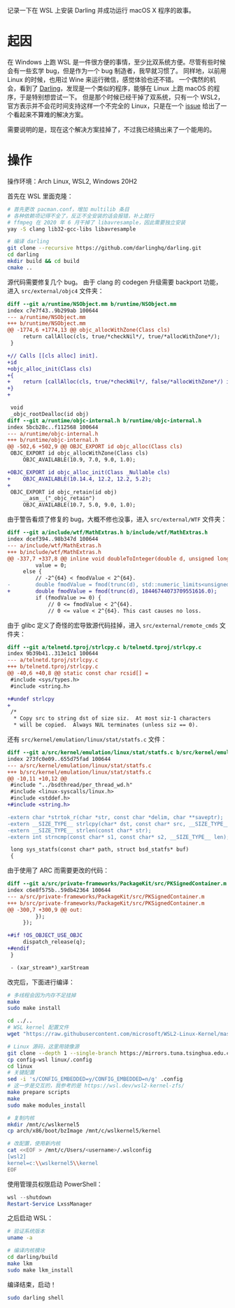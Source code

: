 记录一下在 WSL 上安装 Darling 并成功运行 macOS X 程序的故事。

# 起因
在 Windows 上跑 WSL 是一件很方便的事情，至少比双系统方便。尽管有些时候会有一些玄学 bug，但是作为一个 bug 制造者，我早就习惯了。
同样地，以前用 Linux 的时候，也用过 Wine 来运行微信，感觉体验也还不错。
一个偶然的机会，看到了 [Darling](https://github.com/darlinghq/darling)，发现是一个类似的程序，能够在 Linux 上跑 macOS 的程序，于是特别想尝试一下。
但是那个时候已经干掉了双系统，只有一个 WSL2，官方表示并不会花时间支持这样一个不完全的 Linux，只是在一个 [issue](https://github.com/darlinghq/darling/issues/260) 给出了一个看起来不算难的解决方案。

需要说明的是，现在这个解决方案挂掉了，不过我已经搞出来了一个能用的。
# 操作
操作环境：Arch Linux, WSL2, Windows 20H2

首先在 WSL 里面克隆：
``` bash
# 首先更改 pacman.conf，增加 multilib 条目
# 各种依赖项记得不全了，反正不全安装的话会报错，补上就行
# ffmpeg 在 2020 年 6 月干掉了 libavresample，因此需要独立安装
yay -S clang lib32-gcc-libs libavresample

# 编译 darling
git clone --recursive https://github.com/darlinghq/darling.git
cd darling
mkdir build && cd build
cmake ..
```
源代码需要修复几个 bug。
由于 clang 的 codegen 升级需要 backport 功能，进入 `src/external/objc4` 文件夹：
``` diff
diff --git a/runtime/NSObject.mm b/runtime/NSObject.mm
index c7e7f43..9b299ab 100644
--- a/runtime/NSObject.mm
+++ b/runtime/NSObject.mm
@@ -1774,6 +1774,13 @@ objc_allocWithZone(Class cls)
     return callAlloc(cls, true/*checkNil*/, true/*allocWithZone*/);
 }

+// Calls [[cls alloc] init].
+id
+objc_alloc_init(Class cls)
+{
+    return [callAlloc(cls, true/*checkNil*/, false/*allocWithZone*/) init];
+}
+

 void
 _objc_rootDealloc(id obj)
diff --git a/runtime/objc-internal.h b/runtime/objc-internal.h
index 5bcb28c..f112568 100644
--- a/runtime/objc-internal.h
+++ b/runtime/objc-internal.h
@@ -502,6 +502,9 @@ OBJC_EXPORT id objc_alloc(Class cls)
 OBJC_EXPORT id objc_allocWithZone(Class cls)
     OBJC_AVAILABLE(10.9, 7.0, 9.0, 1.0);

+OBJC_EXPORT id objc_alloc_init(Class _Nullable cls)
+    OBJC_AVAILABLE(10.14.4, 12.2, 12.2, 5.2);
+
 OBJC_EXPORT id objc_retain(id obj)
     __asm__("_objc_retain")
     OBJC_AVAILABLE(10.7, 5.0, 9.0, 1.0);
```
由于警告看烦了修复的 bug，大概不修也没事，进入 `src/external/WTF` 文件夹：
``` diff
diff --git a/include/wtf/MathExtras.h b/include/wtf/MathExtras.h
index dcef394..98b347d 100644
--- a/include/wtf/MathExtras.h
+++ b/include/wtf/MathExtras.h
@@ -337,7 +337,8 @@ inline void doubleToInteger(double d, unsigned long long& value)
         value = 0;
     else {
         // -2^{64} < fmodValue < 2^{64}.
-        double fmodValue = fmod(trunc(d), std::numeric_limits<unsigned long long>::max() + 1.0);
+        double fmodValue = fmod(trunc(d), 18446744073709551616.0);
         if (fmodValue >= 0) {
             // 0 <= fmodValue < 2^{64}.
             // 0 <= value < 2^{64}. This cast causes no loss.
```
由于 glibc 定义了奇怪的宏导致源代码挂掉，进入 `src/external/remote_cmds` 文件夹：
``` diff
diff --git a/telnetd.tproj/strlcpy.c b/telnetd.tproj/strlcpy.c
index 9b39b41..313e1c1 100644
--- a/telnetd.tproj/strlcpy.c
+++ b/telnetd.tproj/strlcpy.c
@@ -40,6 +40,8 @@ static const char rcsid[] =
 #include <sys/types.h>
 #include <string.h>

+#undef strlcpy
+
 /*
  * Copy src to string dst of size siz.  At most siz-1 characters
  * will be copied.  Always NUL terminates (unless siz == 0).
```
还有 `src/kernel/emulation/linux/stat/statfs.c` 文件：
``` diff
diff --git a/src/kernel/emulation/linux/stat/statfs.c b/src/kernel/emulation/linux/stat/statfs.c
index 273fc0e09..655d75fad 100644
--- a/src/kernel/emulation/linux/stat/statfs.c
+++ b/src/kernel/emulation/linux/stat/statfs.c
@@ -10,11 +10,12 @@
 #include "../bsdthread/per_thread_wd.h"
 #include <linux-syscalls/linux.h>
 #include <stddef.h>
+#include <string.h>

-extern char *strtok_r(char *str, const char *delim, char **saveptr);
-extern __SIZE_TYPE__ strlcpy(char* dst, const char* src, __SIZE_TYPE__ size);
-extern __SIZE_TYPE__ strlen(const char* str);
-extern int strncmp(const char* s1, const char* s2, __SIZE_TYPE__ len);

 long sys_statfs(const char* path, struct bsd_statfs* buf)
 {
```
由于使用了 ARC 而需要更改的代码：
``` diff
diff --git a/src/private-frameworks/PackageKit/src/PKSignedContainer.m b/src/private-frameworks/PackageKit/src/PKSignedContainer.m
index c6e8f575b..59db42364 100644
--- a/src/private-frameworks/PackageKit/src/PKSignedContainer.m
+++ b/src/private-frameworks/PackageKit/src/PKSignedContainer.m
@@ -300,7 +300,9 @@ out:
         });
     });

+#if !OS_OBJECT_USE_OBJC
     dispatch_release(q);
+#endif
 }

 - (xar_stream*)_xarStream
```
改完后，下面进行编译：
``` bash
# 多线程会因为内存不足挂掉
make
sudo make install

cd ../..
# WSL kernel 配置文件
wget "https://raw.githubusercontent.com/microsoft/WSL2-Linux-Kernel/master/Microsoft/config-wsl"

# Linux 源码，这里用镜像源
git clone --depth 1 --single-branch https://mirrors.tuna.tsinghua.edu.cn/git/linux.git
cp config-wsl linux/.config
cd linux
# 关键配置
sed -i 's/CONFIG_EMBEDDED=y/CONFIG_EMBEDDED=n/g' .config
# 这一步是交互的，我参考的是 https://wsl.dev/wsl2-kernel-zfs/
make prepare scripts
make
sudo make modules_install

# 复制内核
mkdir /mnt/c/wslkernel5
cp arch/x86/boot/bzImage /mnt/c/wslkernel5/kernel

# 改配置，使用新内核
cat <<EOF > /mnt/c/Users/<username>/.wslconfig
[wsl2]
kernel=c:\\wslkernel5\\kernel
EOF
```
使用管理员权限启动 PowerShell：
``` powershell
wsl --shutdown
Restart-Service LxssManager
```
之后启动 WSL：
``` bash
# 验证系统版本
uname -a

# 编译内核模块
cd darling/build
make lkm
sudo make lkm_install 
```
编译结束，启动！
``` bash
sudo darling shell
```
